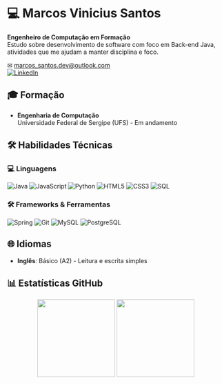 # 💻 Marcos Vinicius Santos 
**Engenheiro de Computação em Formação**  
Estudo sobre desenvolvimento de software com foco em Back-end Java, atividades que me ajudam a manter disciplina e foco.

✉ marcos_santos.dev@outlook.com  
[![LinkedIn](https://img.shields.io/badge/LinkedIn-0077B5?style=for-the-badge&logo=linkedin&logoColor=white)](https://www.linkedin.com/in/marcos-santos) 

## 🎓 Formação
- **Engenharia de Computação**  
  Universidade Federal de Sergipe (UFS) - Em andamento

## 🛠 Habilidades Técnicas
### 💻 Linguagens
![Java](https://img.shields.io/badge/Java-ED8B00?style=for-the-badge&logo=openjdk&logoColor=white)
![JavaScript](https://img.shields.io/badge/JavaScript-F7DF1E?style=for-the-badge&logo=javascript&logoColor=black)
![Python](https://img.shields.io/badge/Python-3776AB?style=for-the-badge&logo=python&logoColor=white)
![HTML5](https://img.shields.io/badge/HTML5-E34F26?style=for-the-badge&logo=html5&logoColor=white)
![CSS3](https://img.shields.io/badge/CSS3-1572B6?style=for-the-badge&logo=css3&logoColor=white)
![SQL](https://img.shields.io/badge/SQL-4479A1?style=for-the-badge&logo=mysql&logoColor=white)

### 🛠 Frameworks & Ferramentas
![Spring](https://img.shields.io/badge/Spring-6DB33F?style=for-the-badge&logo=spring&logoColor=white)
![Git](https://img.shields.io/badge/Git-F05032?style=for-the-badge&logo=git&logoColor=white)
![MySQL](https://img.shields.io/badge/MySQL-4479A1?style=for-the-badge&logo=mysql&logoColor=white)
![PostgreSQL](https://img.shields.io/badge/PostgreSQL-316192?style=for-the-badge&logo=postgresql&logoColor=white)

## 🌐 Idiomas
- **Inglês**: Básico (A2) - Leitura e escrita simples

## 📊 Estatísticas GitHub
<div align="center">
  <img height="180em" src="https://github-readme-stats.vercel.app/api?username=marcosvn3&show_icons=true&theme=dracula&include_all_commits=true&count_private=true"/>
  <img height="180em" src="https://github-readme-stats.vercel.app/api/top-langs/?username=marcosvn3&layout=compact&langs_count=7&theme=dracula"/>
</div>

